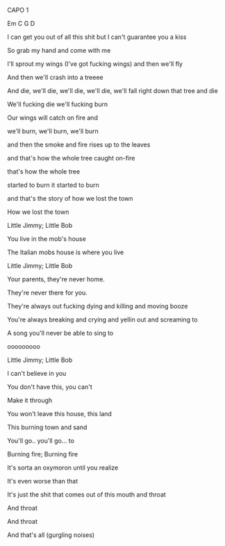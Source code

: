 CAPO 1

Em C G D

I can get you out of all this shit but I can't guarantee you a kiss

So grab my hand and come with me

I'll sprout my wings (I've got fucking wings) and then we'll fly

And then we'll crash into a treeee

And die, we'll die, we'll die, we'll die, we'll fall right down that tree and die

We'll fucking die we'll fucking burn

Our wings will catch on fire and 

we'll burn, we'll burn, we'll burn

and then the smoke and fire rises up to the leaves

and that's how the whole tree caught on-fire

that's how the whole tree

started to burn it started to burn

and that's the story of how we lost the town

How we lost the town



Little Jimmy; Little Bob

You live in the mob's house

The Italian mobs house is where you live

Little Jimmy; Little Bob

Your parents, they're never home. 

They're never there for you. 

They're always out fucking dying and killing and moving booze

You're always breaking and crying and yellin out and screaming to

A song you'll never be able to sing to


ooooooooo


Little Jimmy; Little Bob

I can't believe in you

You don't have this, you can't

Make it through

You won't leave this house, this land

This burning town and sand

You'll go.. you'll go... to



Burning fire; Burning fire

It's sorta an oxymoron until you realize

It's even worse than that

It's just the shit that comes out of this mouth and throat

And throat

And throat

And that's all (gurgling noises)


